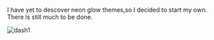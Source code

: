 I have yet to descover neon glow themes,so I decided to start my own.
There is still much to be done.


![dash1](https://github.com/Welsyntoffie/Neon_glow/assets/47089904/a86efbc6-4508-4bf0-8e28-6fa02bb478b8)
